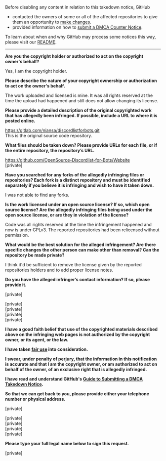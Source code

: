 Before disabling any content in relation to this takedown notice, GitHub
- contacted the owners of some or all of the affected repositories to give them an opportunity to [make changes](https://docs.github.com/en/github/site-policy/dmca-takedown-policy#a-how-does-this-actually-work).
- provided information on how to [submit a DMCA Counter Notice](https://docs.github.com/en/articles/guide-to-submitting-a-dmca-counter-notice).

To learn about when and why GitHub may process some notices this way, please visit our [README](https://github.com/github/dmca/blob/master/README.md).

---

**Are you the copyright holder or authorized to act on the copyright owner's behalf?**

Yes, I am the copyright holder.

**Please describe the nature of your copyright ownership or authorization to act on the owner's behalf.**

The work uploaded and licensed is mine. It was all rights reserved at the time the upload had happened and still does not allow changing its license.

**Please provide a detailed description of the original copyrighted work that has allegedly been infringed. If possible, include a URL to where it is posted online.**

https://gitlab.com/niansa/discordlistforbots.git  
This is the original source code repository.

**What files should be taken down? Please provide URLs for each file, or if the entire repository, the repository’s URL.**

https://github.com/OpenSource-Discordlist-for-Bots/Website  
[private]

**Have you searched for any forks of the allegedly infringing files or repositories? Each fork is a distinct repository and must be identified separately if you believe it is infringing and wish to have it taken down.**

I was not able to find any forks.

**Is the work licensed under an open source license? If so, which open source license? Are the allegedly infringing files being used under the open source license, or are they in violation of the license?**

Code was all rights reserved at the time the infringement happened and now is under GPLv3. The reported repositories had been relicensed without permission.

**What would be the best solution for the alleged infringement? Are there specific changes the other person can make other than removal? Can the repository be made private?**

I think it'd be sufficient to remove the license given by the reported repositories holders and to add proper license notes.

**Do you have the alleged infringer’s contact information? If so, please provide it.**

[private]  

[private]  
[private]  
[private]  
[private]

**I have a good faith belief that use of the copyrighted materials described above on the infringing web pages is not authorized by the copyright owner, or its agent, or the law.**

**I have taken <a href="https://www.lumendatabase.org/topics/22">fair use</a> into consideration.**

**I swear, under penalty of perjury, that the information in this notification is accurate and that I am the copyright owner, or am authorized to act on behalf of the owner, of an exclusive right that is allegedly infringed.**

**I have read and understand GitHub's <a href="https://docs.github.com/articles/guide-to-submitting-a-dmca-takedown-notice/">Guide to Submitting a DMCA Takedown Notice</a>.**

**So that we can get back to you, please provide either your telephone number or physical address.**

[private]

[private]  
[private]  
[private]  
[private]

**Please type your full legal name below to sign this request.**

[private]
